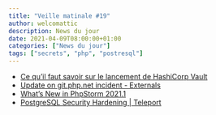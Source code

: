 ```yaml
---
title: "Veille matinale #19"
author: welcomattic
description: News du jour
date: 2021-04-09T08:00:00+01:00
categories: ["News du jour"]
tags: ["secrets", "php", "postresql"]
---
```


- [Ce qu’il faut savoir sur le lancement de HashiCorp Vault](https://www.toolinux.com/?ce-qu-il-faut-savoir-sur-le-lancement-de-hashicorp-vault)
- [Update on git.php.net incident - Externals](https://externals.io/message/113981)
- [What’s New in PhpStorm 2021.1](https://www.jetbrains.com/phpstorm/whatsnew/)
- [PostgreSQL Security Hardening | Teleport](https://goteleport.com/blog/securing-postgres-postgresql/)